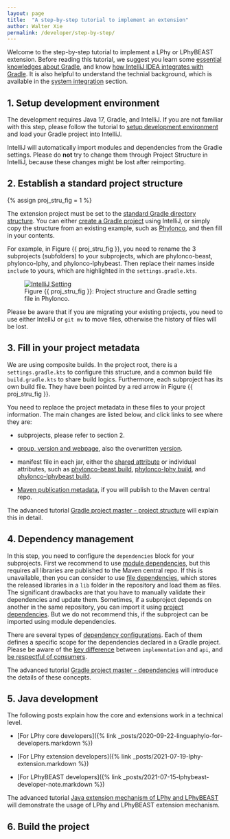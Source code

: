 ```yaml
---
layout: page
title:  "A step-by-step tutorial to implement an extension"
author: Walter Xie
permalink: /developer/step-by-step/
---
```



Welcome to the step-by-step tutorial to implement a LPhy or LPhyBEAST extension.
Before reading this tutorial, we suggest you learn some
[essential knowledges about Gradle](https://github.com/LinguaPhylo/linguaPhylo/blob/master/DEV_NOTE.md),
and know [how IntelliJ IDEA integrates with Gradle](https://www.jetbrains.com/idea/guide/tutorials/working-with-gradle/).
It is also helpful to understand the technial background, 
which is available in the [system integration](/developer) section.


## 1. Setup development environment

The development requires Java 17, Gradle, and IntelliJ.
If you are not familiar with this step, please follow the tutorial to
[setup development environment](/developer/setup-dev-env) and load your Gradle project into IntelliJ.

IntelliJ will automatically import modules and dependencies from the Gradle settings.
Please do __not__ try to change them through Project Structure in IntelliJ,
because these changes might be lost after reimporting. 
  

## 2. Establish a standard project structure

{% assign proj_stru_fig = 1 %}

The extension project must be set to the
[standard Gradle directory structure](https://www.jetbrains.com/idea/guide/tutorials/working-with-gradle/tour-of-a-gradle-project/).
You can either [create a Gradle project](https://www.jetbrains.com/help/idea/getting-started-with-gradle.html)
using IntelliJ, or simply copy the structure from an existing example, 
such as [Phylonco](https://github.com/bioDS/beast-phylonco), and then fill in your contents.

For example, in Figure {{ proj_stru_fig }}, you need to rename the 3 subprojects (subfolders) to your subprojects,
which are phylonco-beast, phylonco-lphy, and phylonco-lphybeast. 
Then replace their names inside `include` to yours, 
which are highlighted in the `settings.gradle.kts`.  

<figure class="image">
<a href="IntelliJSetting.png">
  <img src="IntelliJSetting.png" alt="IntelliJ Setting">
  </a>
  <figcaption>Figure {{ proj_stru_fig }}: Project structure and Gradle setting file in Phylonco.</figcaption>
</figure>


Please be aware that if you are migrating your existing projects, 
you need to use either IntelliJ or `git mv` to move files, otherwise the history of files will be lost.

## 3. Fill in your project metadata

We are using composite builds. 
In the project root, there is a `settings.gradle.kts` to configure this structure,
and a common build file `build.gradle.kts` to share build logics.
Furthermore, each subproject has its own build file. 
They have been pointed by a red arrow in Figure {{ proj_stru_fig }}.

You need to replace the project metadata in these files to your project information.
The main changes are listed below, and click links to see where they are:

- subprojects, please refer to section 2.

- [group, version and webpage](https://github.com/bioDS/beast-phylonco/blob/eab627fec2ce278ddc81403e75936dee431ecd4b/build.gradle.kts#L31-L33),
also the overwritten [version](https://github.com/bioDS/beast-phylonco/blob/eab627fec2ce278ddc81403e75936dee431ecd4b/phylonco-lphy/build.gradle.kts#L9-L10).

- manifest file in each jar, 
either the [shared attribute](https://github.com/bioDS/beast-phylonco/blob/eab627fec2ce278ddc81403e75936dee431ecd4b/build.gradle.kts#L60)
or individual attributes, such as [phylonco-beast build](https://github.com/bioDS/beast-phylonco/blob/eab627fec2ce278ddc81403e75936dee431ecd4b/phylonco-beast/build.gradle.kts#L32-L33),
[phylonco-lphy build](https://github.com/bioDS/beast-phylonco/blob/eab627fec2ce278ddc81403e75936dee431ecd4b/phylonco-lphy/build.gradle.kts#L36-L37),
and [phylonco-lphybeast build](https://github.com/bioDS/beast-phylonco/blob/eab627fec2ce278ddc81403e75936dee431ecd4b/phylonco-lphybeast/build.gradle.kts#L80-L81).

- [Maven publication metadata](/developer/project-structure/#maven-publication), 
if you will publish to the Maven central repo.

The advanced tutorial [Gradle project master - project structure](/developer/project-structure/)
will explain this in detail. 


## 4. Dependency management 

In this step, you need to configure the `dependencies` block for your subprojects.
First we recommend to use 
[module dependencies](https://docs.gradle.org/current/userguide/declaring_dependencies.html#sub:module_dependencies), 
but this requires all libraries are published to the Maven central repo.
If this is unavailable, then you can consider to use 
[file dependencies](https://docs.gradle.org/current/userguide/declaring_dependencies.html#sub:file_dependencies),
which stores the released libraries in a `lib` folder in the repository and load them as files.
The significant drawbacks are that you have to manually validate their dependencies and update them.
Sometimes, if a subproject depends on another in the same repository, 
you can import it using 
[project dependencies](https://docs.gradle.org/current/userguide/declaring_dependencies.html#sub:project_dependencies).
But we do not recommend this, if the subproject can be imported using module dependencies.

There are several types of 
[dependency configurations](https://docs.gradle.org/current/userguide/java_plugin.html#tab:configurations).
Each of them defines a specific scope for the dependencies declared in a Gradle project.
Please be aware of the [key difference](https://docs.gradle.org/current/userguide/java_library_plugin.html#sec:java_library_separation)
between `implementation` and `api`, 
and [be respectful of consumers](https://docs.gradle.org/current/userguide/library_vs_application.html#sub:being-respectful-consumers).

The advanced tutorial [Gradle project master - dependencies](/developer/dependencies/)
will introduce the details of these concepts. 


## 5. Java development 

The following posts explain how the core and extensions work in a technical level.

* [For LPhy core developers]({% link _posts/2020-09-22-linguaphylo-for-developers.markdown %})

* [For LPhy extension developers]({% link _posts/2021-07-19-lphy-extension.markdown %})

* [For LPhyBEAST developers]({% link _posts/2021-07-15-lphybeast-developer-note.markdown %})

The advanced tutorial [Java extension mechanism of LPhy and LPhyBEAST](/developer/java-dev/)
will demonstrate the usage of LPhy and LPhyBEAST extension mechanism. 


## 6. Build the project





